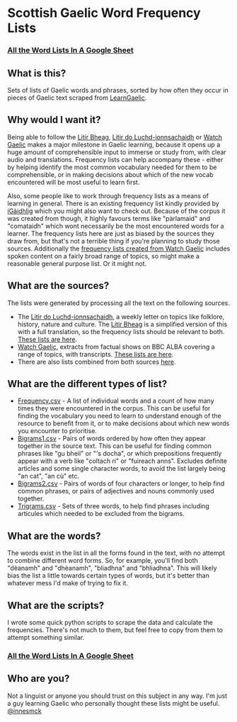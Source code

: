 # Scottish Gaelic Word Frequency Lists

### [All the Word Lists In A Google Sheet](https://docs.google.com/spreadsheets/d/1wwpxuqwfpzc6JRwyXQxcrCO2eJFM4dLVM_qc_VnEEsY/edit?usp=sharing)

## What is this?
Sets of lists of Gaelic words and phrases, sorted by how often they occur in pieces of Gaelic text scraped from [LearnGaelic](https://learngaelic.scot/).

## Why would I want it?
Being able to follow the [Litir Bheag](https://learngaelic.scot/litirbheag/index.jsp), [Litir do Luchd-ionnsachaidh](https://learngaelic.scot/litir/index.jsp) or [Watch Gaelic](https://learngaelic.scot/watch/news.jsp) makes a  major milestone in Gaelic learning, because it opens up a huge amount of comprehensible input to immerse or study from, with clear audio and translations. Frequency lists can help accompany these - either by helping identify the most common vocabulary needed for them to be comprehensible, or in making decisions about which of the new vocab encountered will be most useful to learn first.

Also, some people like to work through frequency lists as a means of learning in general. There is an existing frequency list kindly provided by [iGàidhlig](http://www.igaidhlig.net/en/gaelic-word-frequencies/) which you might also want to check out. Because of the corpus it was created from though, it highly favours terms like "pàrlamaid" and "comataidh" which wont necessarily be the most encountered words for a learner. The frequency lists here are just as biased by the sources they draw from, but that's not a terrible thing if you're planning to study those sources. Additionally the [frequency lists created from Watch Gaelic](https://github.com/innesmck/GaelicFrequencyLists/tree/main/output/watch) includes spoken content on a fairly broad range of topics, so might make a reasonable general purpose list. Or it might not.

## What are the sources?
The lists were generated by processing all the text on the following sources.
* The [Litir do Luchd-ionnsachaidh](https://learngaelic.scot/litir/index.jsp), a weekly letter on topics like folklore, history, nature and culture. The [Litir Bheag](https://learngaelic.scot/litirbheag/index.jsp) is a simplified version of this with a full translation, so the frequency lists should be relevant to both. [These lists are here](https://github.com/innesmck/GaelicFrequencyLists/tree/main/output/litir).
* [Watch Gaelic](https://learngaelic.scot/watch/news.jsp), extracts from factual shows on BBC ALBA covering a range of topics, with transcripts. [These lists are here](https://github.com/innesmck/GaelicFrequencyLists/tree/main/output/watch).
* There are also lists combined from both sources [here](https://github.com/innesmck/GaelicFrequencyLists/tree/main/output/combined).

## What are the different types of list?
* [Frequency.csv](https://github.com/innesmck/GaelicFrequencyLists/blob/main/output/litir/frequency.csv) - A list of individual words and a count of how many times they were encountered in the corpus. This can be useful for finding the vocabulary you need to learn to understand enough of the resource to benefit from it, or to make decisions about which new words you encounter to prioritise.
* [Bigrams1.csv](https://github.com/innesmck/GaelicFrequencyLists/blob/main/output/litir/bigrams1.csv) - Pairs of words ordered by how often they appear together in the source text. This can be useful for finding common phrases like "gu bheil" or "'s docha", or which prepositions frequently appear with a verb like "coltach	ri" or "fuireach anns". Excludes definite articles and some single character words, to avoid the list largely being "an cat", "an cù" etc.
* [Bigrams2.csv](https://github.com/innesmck/GaelicFrequencyLists/blob/main/output/litir/bigrams2.csv) - Pairs of words of four characters or longer, to help find common phrases, or pairs of adjectives and nouns commonly used together.
* [Trigrams.csv](https://github.com/innesmck/GaelicFrequencyLists/blob/main/output/litir/trigrams.csv) - Sets of three words, to help find phrases including articules which needed to be excluded from the bigrams.

## What are the words?
The words exist in the list in all the forms found in the text, with no attempt to combine different word forms. So, for example, you'll find both "dèanamh" and "dhèanamh", "bliadhna" and "bhliadhna". This will likely bias the list a little towards certain types of words, but it's better than whatever mess I'd make of trying to fix it.

## What are the scripts?
I wrote some quick python scripts to scrape the data and calculate the frequencies. There's not much to them, but feel free to copy from them to attempt something similar.

### [All the Word Lists In A Google Sheet](https://docs.google.com/spreadsheets/d/1wwpxuqwfpzc6JRwyXQxcrCO2eJFM4dLVM_qc_VnEEsY/edit?usp=sharing)

## Who are you?
Not a linguist or anyone you should trust on this subject in any way. I'm just a guy learning Gaelic who personally thought these lists might be useful. [@innesmck](https://twitter.com/innesmck)

